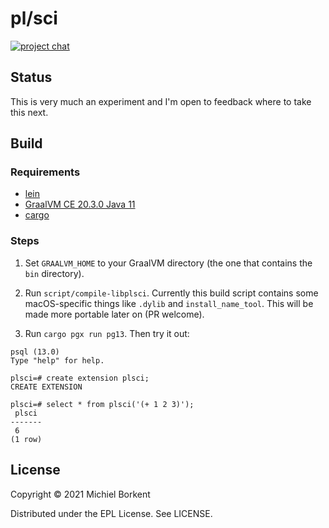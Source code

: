 # pl/sci

[![project chat](https://img.shields.io/badge/slack-join_chat-brightgreen.svg)](https://app.slack.com/client/T03RZGPFR/C015LCR9MHD)

## Status

This is very much an experiment and I'm open to feedback where to take this
next.

## Build

### Requirements

- [lein](https://leiningen.org/)
- [GraalVM CE 20.3.0 Java 11](https://github.com/graalvm/graalvm-ce-builds/releases/tag/vm-20.3.0)
- [cargo](https://doc.rust-lang.org/stable/cargo/)

### Steps

1. Set `GRAALVM_HOME` to your GraalVM directory (the one that contains the `bin`
   directory).

2. Run `script/compile-libplsci`.  Currently this build script contains some
   macOS-specific things like `.dylib` and `install_name_tool`. This will be
   made more portable later on (PR welcome).

2. Run `cargo pgx run pg13`. Then try it out:

```
psql (13.0)
Type "help" for help.

plsci=# create extension plsci;
CREATE EXTENSION

plsci=# select * from plsci('(+ 1 2 3)');
 plsci
-------
 6
(1 row)
```

## License

Copyright © 2021 Michiel Borkent

Distributed under the EPL License. See LICENSE.
